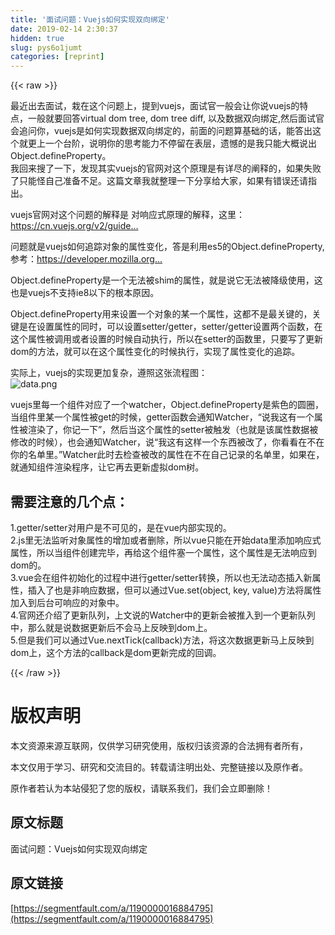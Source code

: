 ```yaml
---
title: '面试问题：Vuejs如何实现双向绑定' 
date: 2019-02-14 2:30:37
hidden: true
slug: pys6o1jumt
categories: [reprint]
---
```


{{< raw >}}

                    
<p>最近出去面试，栽在这个问题上，提到vuejs，面试官一般会让你说vuejs的特点，一般就要回答virtual dom tree, dom tree diff, 以及数据双向绑定,然后面试官会追问你，vuejs是如何实现数据双向绑定的，前面的问题算基础的话，能答出这个就更上一个台阶，说明你的思考能力不停留在表层，遗憾的是我只能大概说出Object.defineProperty。<br>我回来搜了一下，发现其实vuejs的官网对这个原理是有详尽的阐释的，如果失败了只能怪自己准备不足。这篇文章我就整理一下分享给大家，如果有错误还请指出。</p>
<p>vuejs官网对这个问题的解释是 对响应式原理的解释，这里：<a href="https://cn.vuejs.org/v2/guide/reactivity.html" rel="nofollow noreferrer" target="_blank">https://cn.vuejs.org/v2/guide...</a></p>
<p>问题就是vuejs如何追踪对象的属性变化，答是利用es5的Object.defineProperty,参考：<a href="https://developer.mozilla.org/zh-CN/docs/Web/JavaScript/Reference/Global_Objects/Object/defineProperty" rel="nofollow noreferrer" target="_blank">https://developer.mozilla.org...</a></p>
<p>Object.defineProperty是一个无法被shim的属性，就是说它无法被降级使用，这也是vuejs不支持ie8以下的根本原因。</p>
<p>Object.defineProperty用来设置一个对象的某一个属性，这都不是最关键的，关键是在设置属性的同时，可以设置setter/getter，setter/getter设置两个函数，在这个属性被调用或者设置的时候自动执行，所以在setter的函数里，只要写了更新dom的方法，就可以在这个属性变化的时候执行，实现了属性变化的追踪。</p>
<p>实际上，vuejs的实现更加复杂，遵照这张流程图：<br><span class="img-wrap"><img data-src="/img/bV9lca?w=1200&amp;h=750" src="https://static.alili.tech/img/bV9lca?w=1200&amp;h=750" alt="data.png" title="data.png" style="cursor: pointer; display: inline;"></span></p>
<p>vuejs里每一个组件对应了一个watcher，Object.defineProperty是紫色的圆圈，当组件里某一个属性被get的时候，getter函数会通知Watcher，“说我这有一个属性被渲染了，你记一下”，然后当这个属性的setter被触发（也就是该属性数据被修改的时候），也会通知Watcher，说“我这有这样一个东西被改了，你看看在不在你的名单里。”Watcher此时去检查被改的属性在不在自己记录的名单里，如果在，就通知组件渲染程序，让它再去更新虚拟dom树。</p>
<h2 id="articleHeader0">需要注意的几个点：</h2>
<p>1.getter/setter对用户是不可见的，是在vue内部实现的。<br>2.js里无法监听对象属性的增加或者删除，所以vue只能在开始data里添加响应式属性，所以当组件创建完毕，再给这个组件塞一个属性，这个属性是无法响应到dom的。<br>3.vue会在组件初始化的过程中进行getter/setter转换，所以也无法动态插入新属性，插入了也是非响应数据，但可以通过Vue.set(object, key, value)方法将属性加入到后台可响应的对象中。<br>4.官网还介绍了更新队列，上文说的Watcher中的更新会被推入到一个更新队列中，那么就是说数据更新后不会马上反映到dom上。<br>5.但是我们可以通过Vue.nextTick(callback)方法，将这次数据更新马上反映到dom上，这个方法的callback是dom更新完成的回调。</p>

                
{{< /raw >}}

# 版权声明
本文资源来源互联网，仅供学习研究使用，版权归该资源的合法拥有者所有，

本文仅用于学习、研究和交流目的。转载请注明出处、完整链接以及原作者。

原作者若认为本站侵犯了您的版权，请联系我们，我们会立即删除！

## 原文标题
面试问题：Vuejs如何实现双向绑定

## 原文链接
[https://segmentfault.com/a/1190000016884795](https://segmentfault.com/a/1190000016884795)

